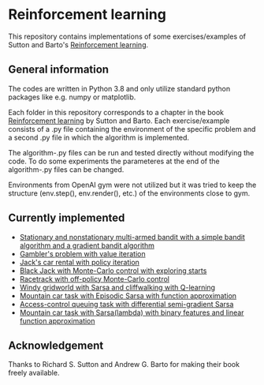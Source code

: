 # Reinforcement learning

This repository contains implementations of some exercises/examples of Sutton and Barto's [Reinforcement learning](http://incompleteideas.net/book/the-book.html).

## General information

The codes are written in Python 3.8 and only utilize standard python packages like e.g. numpy or matplotlib. 

Each folder in this repository corresponds to a chapter in the book [Reinforcement learning](http://incompleteideas.net/book/the-book.html) by Sutton and Barto. Each exercise/example consists of a .py file containing the environment of the specific problem and a second .py file in which the algorithm is implemented. 

The algorithm-.py files can be run and tested directly without modifying the code. To do some experiments the parameteres at the end of the algorithm-.py files can be changed.

Environments from OpenAI gym were not utilized but it was tried to keep the structure (env.step(), env.render(), etc.) of the environments close to gym.

## Currently implemented

* [Stationary and nonstationary multi-armed bandit with a simple bandit algorithm and a gradient bandit algorithm](https://github.com/c-boe/Reinforcement-learning/tree/main/2%20Multi-armed%20bandit)
* [Gambler's problem with value iteration](https://github.com/c-boe/Reinforcement-learning/tree/main/4%20Dynamic%20programming/Jacks%20car%20rental)
* [Jack's car rental with policy iteration](https://github.com/c-boe/Reinforcement-learning/tree/main/4%20Dynamic%20programming/Jacks%20car%20rental)
* [Black Jack with Monte-Carlo control with exploring starts](https://github.com/c-boe/Reinforcement-learning/tree/main/5%20Monte%20Carlo%20methods/Black%20Jack)
* [Racetrack with off-policy Monte-Carlo control](https://github.com/c-boe/Reinforcement-learning/tree/main/5%20Monte%20Carlo%20methods/Racetrack)
* [Windy gridworld with Sarsa and cliffwalking with Q-learning](https://github.com/c-boe/Reinforcement-learning/tree/main/6%20Temporal%20difference%20learning)
* [Mountain car task with Episodic Sarsa with function approximation](https://github.com/c-boe/Reinforcement-learning/tree/main/10%20On-policy%20control%20with%20approximation/Mountain%20Car)
* [Access-control queuing task with differential semi-gradient Sarsa](https://github.com/c-boe/Reinforcement-learning/tree/main/10%20On-policy%20control%20with%20approximation/Access%20control)
* [Mountain car task with Sarsa(lambda) with binary features and linear function approximation](https://github.com/c-boe/Reinforcement-learning/tree/main/12%20Eligibility%20Traces/Mountain%20Car)

## Acknowledgement

Thanks to Richard S. Sutton and Andrew G. Barto for making their book freely available.